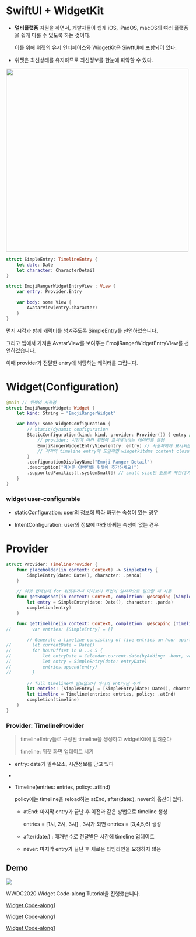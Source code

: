 # SwiftUI + WidgetKit

* **멀티플랫폼** 지원을 하면서, 개발자들이 쉽게 iOS, iPadOS, macOS의 여러 플랫폼을 쉽게 다룰 수 있도록 하는 것이다.

  이를 위해 위젯의 유저 인터페이스와 WidgetKit은 SiwftUI에 포함되어 있다.

* 위젯은 최신상태를 유지하므로 최신정보를 한눈에 파악할 수 있다.

<img src="https://blog.kakaocdn.net/dn/c15g3D/btq8UddlBOT/6Zg2KPVUBd4OshWIeFQh20/img.png" width="500">



```swift
struct SimpleEntry: TimelineEntry {
    let date: Date
    let character: CharacterDetail
}

struct EmojiRangerWidgetEntryView : View {
    var entry: Provider.Entry

    var body: some View {
        AvatarView(entry.character)
    }
}
```

먼저 시각과 함께 캐릭터를 넘겨주도록 SimpleEntry를 선언하였습니다.

그리고 앱에서 가져온 AvatarView를 보여주는 EmojiRangerWidgetEntryView를 선언하였습니다.

이때 provider가 전달한 entry에 해당하는 캐릭터를 그립니다.



# Widget(Configuration)

```swift
@main // 위젯의 시작점
struct EmojiRangerWidget: Widget {
    let kind: String = "EmojiRangerWidget"

    var body: some WidgetConfiguration {
        // static/dynamic configuration
        StaticConfiguration(kind: kind, provider: Provider()) { entry in
            // provider: 시간에 따라 위젯에 표시해야하는 데이터를 결정
            EmojiRangerWidgetEntryView(entry: entry) // 사용자에게 표시되는 SwiftUI View
            // 각각의 timeline entry에 도달하면 widgetkitdms content closure을 호출하여 위젯 내용을 띄운다.
        }
        .configurationDisplayName("Emoji Ranger Detail")
        .description("귀여운 아바타를 위젯에 추가하세요!")
        .supportedFamilies([.systemSmall]) // small size만 있도록 제한(3가지 크기가 있다.)
    }
}
```

### widget user-configurable

* staticConfiguration: user의 정보에 따라 바뀌는 속성이 있는 경우

* IntentConfiguration: user의 정보에 따라 바뀌는 속성이 없는 경우



# Provider

```swift
struct Provider: TimelineProvider {
    func placeholder(in context: Context) -> SimpleEntry {
        SimpleEntry(date: Date(), character: .panda) 
    }

    // 위젯 현재상태 for 위젯추가시 미리보기 화면이 일시적으로 필요할 때 사용
    func getSnapshot(in context: Context, completion: @escaping (SimpleEntry) -> ()) {
        let entry = SimpleEntry(date: Date(), character: .panda)
        completion(entry)
    }

    func getTimeline(in context: Context, completion: @escaping (Timeline<Entry>) -> ()) {
//        var entries: [SimpleEntry] = []

        // Generate a timeline consisting of five entries an hour apart, starting from the current date.
//        let currentDate = Date()
//        for hourOffset in 0 ..< 5 {
//            let entryDate = Calendar.current.date(byAdding: .hour, value: hourOffset, to: currentDate)!
//            let entry = SimpleEntry(date: entryDate)
//            entries.append(entry)
//        }
      
        // full timeline이 필요없으니 하나의 entry만 추가
        let entries: [SimpleEntry] = [SimpleEntry(date: Date(), character: .panda)]
        let timeline = Timeline(entries: entries, policy: .atEnd)
        completion(timeline)
    }
}
```



### Provider: TimelineProvider

> timelineEntry들로 구성된 timeline을 생성하고 widgetKit에 알려준다
>
> timeline: 위젯 화면 업데이트 시기

* entry: date가 필수요소, 시간정보를 담고 있다
* 

* Timeline(entries: entries, policy: .atEnd)

  policy에는 timeline을 reload하는 atEnd, after(date:), never의 옵션이 있다.

  * atEnd: 마지막 entry가 끝난 후 이전과 같은 방법으로 timeline 생성

    entries = [1시, 2시, 3시] , 3시가 되면 entries = [3,4,5,6] 생성

  * after(date:) : 매개변수로 전달받은 시간에 timeline 업데이트

  * never: 마지막 entry가 끝난 후 새로운 타임라인을 요청하지 않음



## Demo

<img src="https://user-images.githubusercontent.com/60323625/136007863-a1dc217c-f25a-46f4-b34c-e0b64762c440.gif">


WWDC2020 Widget Code-along Tutorial을 진행했습니다.

[Widget Code-along1](https://developer.apple.com/videos/play/wwdc2020/10034)

[Widget Code-along1](https://developer.apple.com/videos/play/wwdc2020/10035)

[Widget Code-along1](https://developer.apple.com/videos/play/wwdc2020/10036)

